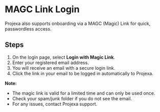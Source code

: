# MAGC Link Login

Projexa also supports onboarding via a MAGC (Magic) Link for quick, passwordless access.

## Steps
1. On the login page, select **Login with Magic Link**.
2. Enter your registered email address.
3. You will receive an email with a secure login link.
4. Click the link in your email to be logged in automatically to Projexa.

**Note:**
- The magic link is valid for a limited time and can only be used once.
- Check your spam/junk folder if you do not see the email.
- For any issues, contact Projexa support.
